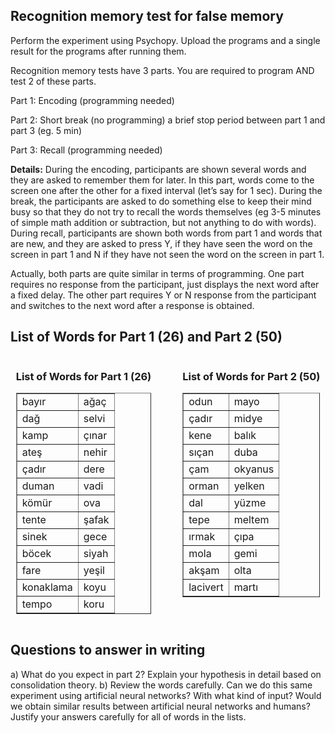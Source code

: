 ## Recognition memory test for false memory 
Perform the experiment using Psychopy. Upload the programs and a single result for the programs after running them.


Recognition memory tests have 3 parts. You are required to program AND test 2 of these parts.

Part 1: Encoding (programming needed)

Part 2: Short break (no programming) a brief stop period between part 1 and part 3 (eg. 5 min)

Part 3: Recall (programming needed)

**Details:**
During the encoding, participants are shown several words and they are asked to remember them for later. In this part, words come to the screen one after the other for a fixed interval (let’s say for 1 sec). During the break, the participants are asked to do something else to keep their mind busy so that they do not try to recall the words themselves (eg 3-5 minutes of simple math addition or subtraction, but not anything to do with words). During recall, participants are shown both words from part 1 and words that are new, and they are asked to press Y, if they have seen the word on the screen in part 1 and N if they have not seen the word on the screen in part 1. 

Actually, both parts are quite similar in terms of programming. One part requires no response from the participant, just displays the next word after a fixed delay. The other part requires Y or N response from the participant and switches to the next word after a response is obtained.

## List of Words for Part 1 (26) and Part 2 (50)

<div style="display: flex; justify-content: center;">
  <div style="margin-right: 50px;">
    <h3>List of Words for Part 1 (26)</h3>
    <table border="1">
      <tr><td>bayır</td><td>ağaç</td></tr>
      <tr><td>dağ</td><td>selvi</td></tr>
      <tr><td>kamp</td><td>çınar</td></tr>
      <tr><td>ateş</td><td>nehir</td></tr>
      <tr><td>çadır</td><td>dere</td></tr>
      <tr><td>duman</td><td>vadi</td></tr>
      <tr><td>kömür</td><td>ova</td></tr>
      <tr><td>tente</td><td>şafak</td></tr>
      <tr><td>sinek</td><td>gece</td></tr>
      <tr><td>böcek</td><td>siyah</td></tr>
      <tr><td>fare</td><td>yeşil</td></tr>
      <tr><td>konaklama</td><td>koyu</td></tr>
      <tr><td>tempo</td><td>koru</td></tr>
    </table>
  </div>
  <div>
    <h3>List of Words for Part 2 (50)</h3>
    <table border="1">
      <tr><td>odun</td><td>mayo</td></tr>
      <tr><td>çadır</td><td>midye</td></tr>
      <tr><td>kene</td><td>balık</td></tr>
      <tr><td>sıçan</td><td>duba</td></tr>
      <tr><td>çam</td><td>okyanus</td></tr>
      <tr><td>orman</td><td>yelken</td></tr>
      <tr><td>dal</td><td>yüzme</td></tr>
      <tr><td>tepe</td><td>meltem</td></tr>
      <tr><td>ırmak</td><td>çıpa</td></tr>
      <tr><td>mola</td><td>gemi</td></tr>
      <tr><td>akşam</td><td>olta</td></tr>
      <tr><td>lacivert</td><td>martı</td></tr>
    </table>
  </div>
</div>


## Questions to answer in writing
a)	What do you expect in part 2? Explain your hypothesis in detail based on consolidation theory.
b)	Review the words carefully. Can we do this same experiment using artificial neural networks? With what kind of input? Would we obtain similar results between artificial neural networks and humans? Justify your answers carefully for all of words in the lists.
